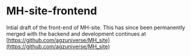 # MH-site-frontend
Intial draft of the front-end of MH-site. This has since been permanently merged with the backend and development continues at [https://github.com/agzuniverse/MH_site](https://github.com/agzuniverse/MH_site)
